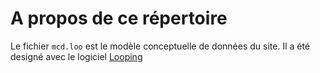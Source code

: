# A propos de ce répertoire

Le fichier `mcd.loo` est le modèle conceptuelle de données du site. Il a été designé avec le logiciel [Looping](https://www.looping-mcd.fr/)